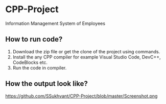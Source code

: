 # CPP-Project
Information Management System of Employees

## How to run code?
1. Download the zip file or get the clone of the project using commands.
2. Install the any CPP compiler for example Visual Studio Code, DevC++, CodeBlocks etc.
3. Run the code in compiler. 

## How the output look like?

https://github.com/SSukhvant/CPP-Project/blob/master/Screenshot.png
